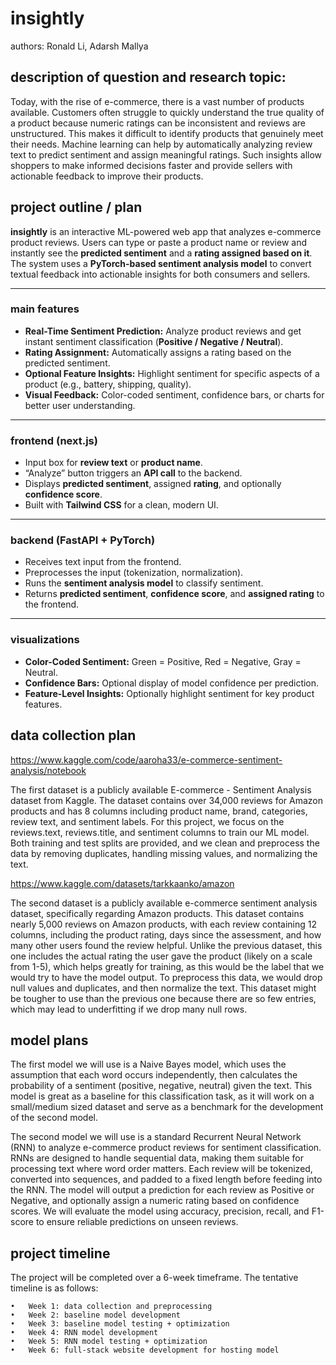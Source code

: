 # insightly
authors: Ronald Li, Adarsh Mallya
## description of question and research topic:

Today, with the rise of e-commerce, there is a vast number of products available. Customers often struggle to quickly understand the true quality of a product because numeric ratings can be inconsistent and reviews are unstructured. This makes it difficult to identify products that genuinely meet their needs. Machine learning can help by automatically analyzing review text to predict sentiment and assign meaningful ratings. Such insights allow shoppers to make informed decisions faster and provide sellers with actionable feedback to improve their products.

## project outline / plan

**insightly** is an interactive ML-powered web app that analyzes e-commerce product reviews. Users can type or paste a product name or review and instantly see the **predicted sentiment** and a **rating assigned based on it**. The system uses a **PyTorch-based sentiment analysis model** to convert textual feedback into actionable insights for both consumers and sellers.

---

### main features

- **Real-Time Sentiment Prediction:** Analyze product reviews and get instant sentiment classification (**Positive / Negative / Neutral**).  
- **Rating Assignment:** Automatically assigns a rating based on the predicted sentiment.  
- **Optional Feature Insights:** Highlight sentiment for specific aspects of a product (e.g., battery, shipping, quality).  
- **Visual Feedback:** Color-coded sentiment, confidence bars, or charts for better user understanding.

---

### frontend (next.js)

- Input box for **review text** or **product name**.  
- “Analyze” button triggers an **API call** to the backend.  
- Displays **predicted sentiment**, assigned **rating**, and optionally **confidence score**.  
- Built with **Tailwind CSS** for a clean, modern UI.

---

### backend (FastAPI + PyTorch)

- Receives text input from the frontend.  
- Preprocesses the input (tokenization, normalization).  
- Runs the **sentiment analysis model** to classify sentiment.  
- Returns **predicted sentiment**, **confidence score**, and **assigned rating** to the frontend.

---

### visualizations
- **Color-Coded Sentiment:** Green = Positive, Red = Negative, Gray = Neutral.  
- **Confidence Bars:** Optional display of model confidence per prediction.  
- **Feature-Level Insights:** Optionally highlight sentiment for key product features.
  
## data collection plan
https://www.kaggle.com/code/aaroha33/e-commerce-sentiment-analysis/notebook

The first dataset is a publicly available E-commerce - Sentiment Analysis dataset from Kaggle. The dataset contains over 34,000 reviews for Amazon products and has 8 columns including product name, brand, categories, review text, and sentiment labels. For this project, we focus on the reviews.text, reviews.title, and sentiment columns to train our ML model. Both training and test splits are provided, and we clean and preprocess the data by removing duplicates, handling missing values, and normalizing the text. 


https://www.kaggle.com/datasets/tarkkaanko/amazon

The second dataset is a publicly available e-commerce sentiment analysis dataset, specifically regarding Amazon products. This dataset contains nearly 5,000 reviews on Amazon products, with each review containing 12 columns, including the product rating, days since the assessment, and how many other users found the review helpful. Unlike the previous dataset, this one includes the actual rating the user gave the product (likely on a scale from 1-5), which helps greatly for training, as this would be the label that we would try to have the model output. To preprocess this data, we would drop null values and duplicates, and then normalize the text. This dataset might be tougher to use than the previous one because there are so few entries, which may lead to underfitting if we drop many null rows.


## model plans
The first model we will use is a Naive Bayes model, which uses the assumption that each word occurs independently, then calculates the probability of a sentiment (positive, negative, neutral) given the text. This model is great as a baseline for this classification task, as it will work on a small/medium sized dataset and serve as a benchmark for the development of the second model.

The second model we will use is a standard Recurrent Neural Network (RNN) to analyze e-commerce product reviews for sentiment classification. RNNs are designed to handle sequential data, making them suitable for processing text where word order matters. Each review will be tokenized, converted into sequences, and padded to a fixed length before feeding into the RNN. The model will output a prediction for each review as Positive or Negative, and optionally assign a numeric rating based on confidence scores. We will evaluate the model using accuracy, precision, recall, and F1-score to ensure reliable predictions on unseen reviews.


## project timeline

The project will be completed over a 6-week timeframe. The tentative timeline is as follows:

	•	Week 1: data collection and preprocessing  
	•	Week 2: baseline model development  
	•	Week 3: baseline model testing + optimization  
	•	Week 4: RNN model development  
	•	Week 5: RNN model testing + optimization  
	•	Week 6: full-stack website development for hosting model

